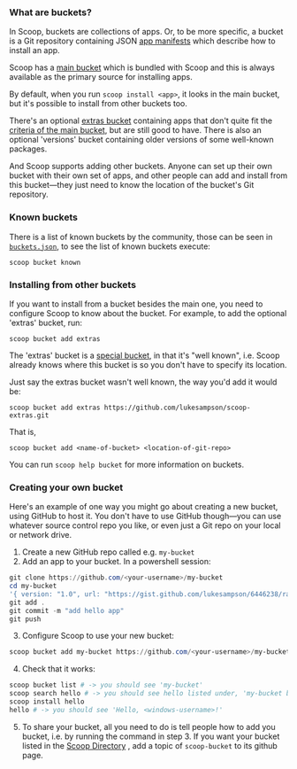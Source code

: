 ### What are buckets?
In Scoop, buckets are collections of apps. Or, to be more specific, a bucket is a Git repository containing JSON [app manifests](App-Manifests) which describe how to install an app.

Scoop has a [main bucket](https://github.com/ScoopInstaller/Main/tree/master/bucket) which is bundled with Scoop and this is always available as the primary source for installing apps.

By default, when you run `scoop install <app>`, it looks in the main bucket, but it's possible to install from other buckets too.

There's an optional [extras bucket](https://github.com/lukesampson/scoop-extras) containing apps that don't quite fit the [criteria of the main bucket](https://github.com/lukesampson/scoop/wiki/Criteria-for-including-apps-in-the-main-bucket), but are still good to have. There is also an optional 'versions' bucket containing older versions of some well-known packages.

And Scoop supports adding other buckets. Anyone can set up their own bucket with their own set of apps, and other people can add and install from this bucket—they just need to know the location of the bucket's Git repository.

### Known buckets

There is a list of known buckets by the community, those can be seen in [`buckets.json`](https://github.com/lukesampson/scoop/blob/master/buckets.json), to see the list of known buckets execute:

```
scoop bucket known
```

### Installing from other buckets
If you want to install from a bucket besides the main one, you need to configure Scoop to know about the bucket. For example, to add the optional 'extras' bucket, run:

    scoop bucket add extras

The 'extras' bucket is a [special bucket](https://github.com/lukesampson/scoop/blob/master/buckets.json), in that it's "well known", i.e. Scoop already knows where this bucket is so you don't have to specify its location.

Just say the extras bucket wasn't well known, the way you'd add it would be:

    scoop bucket add extras https://github.com/lukesampson/scoop-extras.git

That is,

    scoop bucket add <name-of-bucket> <location-of-git-repo>

You can run `scoop help bucket` for more information on buckets.

### Creating your own bucket

Here's an example of one way you might go about creating a new bucket, using GitHub to host it. You don't have to use GitHub though—you can use whatever source control repo you like, or even just a Git repo on your local or network drive.

1. Create a new GitHub repo called e.g. `my-bucket`
2. Add an app to your bucket. In a powershell session:

```powershell
git clone https://github.com/<your-username>/my-bucket
cd my-bucket
'{ version: "1.0", url: "https://gist.github.com/lukesampson/6446238/raw/hello.ps1", bin: "hello.ps1" }' > hello.json
git add .
git commit -m "add hello app"
git push
```
3. Configure Scoop to use your new bucket:

```powershell
scoop bucket add my-bucket https://github.com/<your-username>/my-bucket
```
4. Check that it works:

```powershell
scoop bucket list # -> you should see 'my-bucket'
scoop search hello # -> you should see hello listed under, 'my-bucket bucket:'
scoop install hello
hello # -> you should see 'Hello, <windows-username>!'
```
5. To share your bucket, all you need to do is tell people how to add you bucket, i.e. by running the command in step 3. If you want your bucket listed in the [Scoop Directory](https://github.com/rasa/scoop-directory) , add a topic of `scoop-bucket` to its github page.